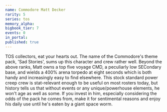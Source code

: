 ```yaml
---
name: Commodore Matt Decker
rarity: 5
series: tos
memory_alpha:
bigbook_tier: 7
events: 0
in_portal:
published: true
---
```


<Will evaluate tier later> TOS collectors, eat your hearts out. The name of the Commodore's theme pack, 'Sad Stories', sums up this character and crew rather well. Beyond the above ranks, Matt owns a top five voyage CMD, a peculiarly low SECondary base, and wields a 400% arena torpedo at eight seconds which is both handy and increasingly easy to find elsewhere. This stock standard power creep crew is stat-relevant enough to be useful on most rosters today, but history tells us that without events or any unique/powerhouse elements, he won't age as well as some. If you invest in him, especially considering the odds of the pack he comes from, make it for sentimental reasons and enjoy his daily use until he's eaten by a giant space worm.
